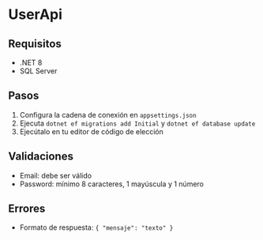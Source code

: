 # UserApi

## Requisitos
- .NET 8
- SQL Server

## Pasos
1. Configura la cadena de conexión en `appsettings.json`
2. Ejecuta `dotnet ef migrations add Initial` y `dotnet ef database update`
3. Ejecútalo en tu editor de código de elección

## Validaciones
- Email: debe ser válido
- Password: mínimo 8 caracteres, 1 mayúscula y 1 número

## Errores
- Formato de respuesta: `{ "mensaje": "texto" }`
